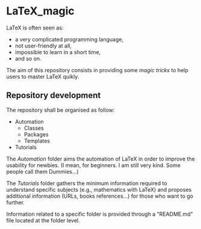 # LaTeX_magic

LaTeX is often seen as:
* a very complicated programming language, 
* not user-friendly at all, 
* impossible to learn in a short time, 
* and so on.

The aim of this repository consists in providing some *magic tricks* to help users to master LaTeX quikly.


## Repository development

The repository shall be organised as follow:
* Automation
	* Classes
	* Packages
	* Templates
* Tutorials

The *Automation* folder aims the automation of LaTeX in order to improve the usability for newbies.
(I mean, for beginners. I am still very kind. Some people call them Dummies...)

The *Tutorials* folder gathers the minimum information required to understand specific subjects
(e.g., mathematics with LaTeX) and proposes additional information (URLs, books references...)
for those who want to go further.

Information related to a specific folder is provided through a "README.md" file located at the folder level.
